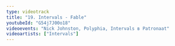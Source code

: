 ```yaml
---
type: videotrack
title: "19. Intervals - Fable"
youtubeId: "G54j7J00o18"
videoevents: "Nick Johnston, Polyphia, Intervals в Patronaat"
videoartists: ["Intervals"]
---
```

